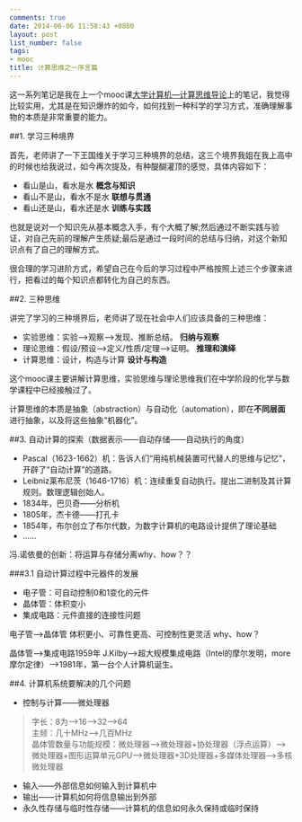 ```yaml
---
comments: true
date: 2014-06-06 11:58:43 +0800
layout: post
list_number: false
tags:
- mooc
title: 计算思维之一序言篇
---
```


这一系列笔记是我在上一个mooc课[大学计算机—计算思维导论](http://www.icourse163.org/course/hit/hit001?tid=7001)上的笔记，我觉得比较实用，尤其是在知识爆炸的如今，如何找到一种科学的学习方式，准确理解事物的本质是非常重要的能力。

##1. 学习三种境界
<!--more-->
首先，老师讲了一下王国维关于学习三种境界的总结，这三个境界我姐在我上高中的时候也给我说过，如今再次提及，有种醍醐灌顶的感觉，具体内容如下：

- 看山是山，看水是水 **概念与知识**
- 看山不是山，看水不是水 **联想与贯通**
- 看山还是山，看水还是水 **训练与实践**

也就是说对一个知识先从基本概念入手，有个大概了解;然后通过不断实践与验证，对自己先前的理解产生质疑;最后是通过一段时间的总结与归纳，对这个新知识点有了自己的理解方式。

很合理的学习进阶方式，希望自己在今后的学习过程中严格按照上述三个步骤来进行，把看过的每个知识点都转化为自己的东西。

##2. 三种思维

讲完了学习的三种境界后，老师讲了现在社会中人们应该具备的三种思维：

- 实验思维：实验—>观察—>发现、推断总结。  **归纳与观察**
- 理论思维：假设/预设—>定义/性质/定理—>证明。  **推理和演绎**
- 计算思维：设计，构造与计算  **设计与构造**

这个mooc课主要讲解计算思维，实验思维与理论思维我们在中学阶段的化学与数学课程中已经接触过了。

计算思维的本质是抽象（abstraction）与自动化（automation），即在**不同层面**进行抽象，以及将这些抽象“机器化”。


##3. 自动计算的探索（数据表示——自动存储——自动执行的角度）

- Pascal（1623-1662）机：告诉人们“用纯机械装置可代替人的思维与记忆”，开辟了“自动计算”的道路。
- Leibniz莱布尼茨（1646-1716）机：连续重复自动执行。提出二进制及其计算规则。数理逻辑创始人。
- 1834年，巴贝奇——分析机
- 1805年，杰卡德——打孔卡
- 1854年，布尔创立了布尔代数，为数字计算机的电路设计提供了理论基础
- ……

冯.诺依曼的创新：将运算与存储分离why、how？？

###3.1 自动计算过程中元器件的发展

- 电子管：可自动控制0和1变化的元件
- 晶体管：体积变小
- 集成电路：元件直接的连接性问题

电子管—>晶体管
体积更小、可靠性更高、可控制性更灵活 why、how？

晶体管—>集成电路1959年 J.Kilby—>超大规模集成电路（Intel的摩尔发明，more摩尔定律）—>1981年，第一台个人计算机诞生。


##4. 计算机系统要解决的几个问题

- 控制与计算——微处理器

>字长：8为—>16—>32—>64<br>
>主频：几十MHz—>几百MHz<br>
>晶体管数量与功能规模：微处理器—>微处理器+协处理器（浮点运算）—>微处理器+图形运算单元GPU—>微处理器+3D处理器+多媒体处理器—>多核微处理器

- 输入——外部信息如何输入到计算机中
- 输出——计算机如何将信息输出到外部
- 永久性存储与临时性存储——计算机的信息如何永久保持或临时保持

